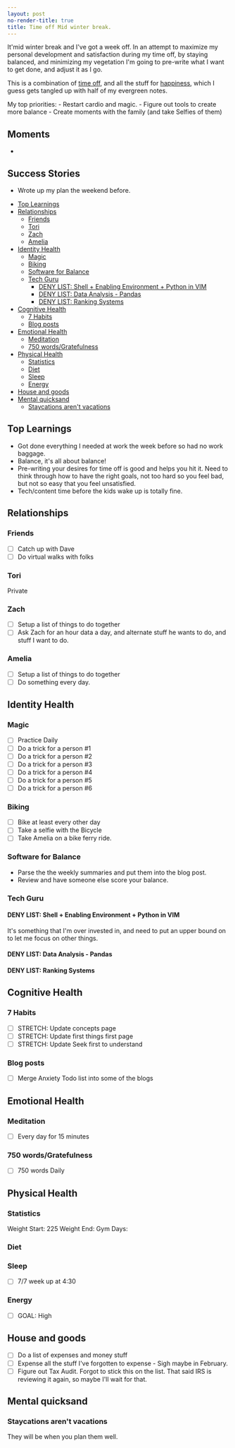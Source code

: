 ```yaml
---
layout: post
no-render-title: true
title: Time off Mid winter break.
---
```


It'mid winter break and I've got a week off. In an attempt to maximize my personal development and satisfaction during my time off, by staying balanced, and minimizing my vegetation I'm going to pre-write what I want to get done, and adjust it as I go.

This is a combination of [time off](/time-off), and all the stuff for [happiness](/happy), which I guess gets tangled up with half of my evergreen notes.

My top priorities: - Restart cardio and magic. - Figure out tools to create more balance - Create moments with the family (and take Selfies of them)

## Moments

-

## Success Stories

- Wrote up my plan the weekend before.

<!-- prettier-ignore-start -->
<!-- vim-markdown-toc GFM -->

- [Top Learnings](#top-learnings)
- [Relationships](#relationships)
    - [Friends](#friends)
    - [Tori](#tori)
    - [Zach](#zach)
    - [Amelia](#amelia)
- [Identity Health](#identity-health)
    - [Magic](#magic)
    - [Biking](#biking)
    - [Software for Balance](#software-for-balance)
    - [Tech Guru](#tech-guru)
        - [DENY LIST: Shell + Enabling Environment + Python in VIM](#deny-list-shell--enabling-environment--python-in-vim)
        - [DENY LIST: Data Analysis - Pandas](#deny-list-data-analysis---pandas)
        - [DENY LIST: Ranking Systems](#deny-list-ranking-systems)
- [Cognitive Health](#cognitive-health)
    - [7 Habits](#7-habits)
    - [Blog posts](#blog-posts)
- [Emotional Health](#emotional-health)
    - [Meditation](#meditation)
    - [750 words/Gratefulness](#750-wordsgratefulness)
- [Physical Health](#physical-health)
    - [Statistics](#statistics)
    - [Diet](#diet)
    - [Sleep](#sleep)
    - [Energy](#energy)
- [House and goods](#house-and-goods)
- [Mental quicksand](#mental-quicksand)
    - [Staycations aren't vacations](#staycations-arent-vacations)

<!-- vim-markdown-toc -->
<!-- prettier-ignore-end -->

## Top Learnings

- Got done everything I needed at work the week before so had no work baggage.
- Balance, it's all about balance!
- Pre-writing your desires for time off is good and helps you hit it. Need to think through how to have the right goals, not too hard so you feel bad, but not so easy that you feel unsatisfied.
- Tech/content time before the kids wake up is totally fine.

## Relationships

### Friends

- ☐ Catch up with Dave
- ☐ Do virtual walks with folks

### Tori

Private

### Zach

- ☐ Setup a list of things to do together
- ☐ Ask Zach for an hour data a day, and alternate stuff he wants to do, and stuff I want to do.

### Amelia

- ☐ Setup a list of things to do together
- ☐ Do something every day.

## Identity Health

### Magic

- ☐ Practice Daily
- ☐ Do a trick for a person #1
- ☐ Do a trick for a person #2
- ☐ Do a trick for a person #3
- ☐ Do a trick for a person #4
- ☐ Do a trick for a person #5
- ☐ Do a trick for a person #6

### Biking

- ☐ Bike at least every other day
- ☐ Take a selfie with the Bicycle
- ☐ Take Amelia on a bike ferry ride.

### Software for Balance

- Parse the the weekly summaries and put them into the blog post.
- Review and have someone else score your balance.

### Tech Guru

#### DENY LIST: Shell + Enabling Environment + Python in VIM

It's something that I'm over invested in, and need to put an upper bound on to let me focus on other things.

#### DENY LIST: Data Analysis - Pandas

#### DENY LIST: Ranking Systems

## Cognitive Health

### 7 Habits

- ☐ STRETCH: Update concepts page
- ☐ STRETCH: Update first things first page
- ☐ STRETCH: Update Seek first to understand

### Blog posts

- ☐ Merge Anxiety Todo list into some of the blogs

## Emotional Health

### Meditation

- ☐ Every day for 15 minutes

### 750 words/Gratefulness

- ☐ 750 words Daily

## Physical Health

### Statistics

Weight Start: 225
Weight End:
Gym Days:

### Diet

### Sleep

- ☐ 7/7 week up at 4:30

### Energy

- ☐ GOAL: High

## House and goods

- ☐ Do a list of expenses and money stuff
- ☐ Expense all the stuff I've forgotten to expense - Sigh maybe in February.
- ☐ Figure out Tax Audit. Forgot to stick this on the list. That said IRS is reviewing it again, so maybe I'll wait for that.

## Mental quicksand

### Staycations aren't vacations

They will be when you plan them well.
